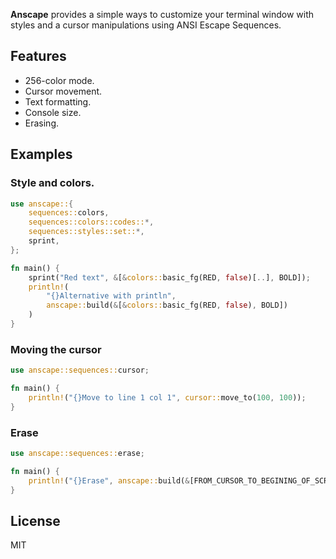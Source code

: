 **Anscape** provides a simple ways to customize your terminal window with styles and a cursor manipulations using ANSI Escape Sequences.

## Features

* 256-color mode.
* Cursor movement.
* Text formatting.
* Console size.
* Erasing.

## Examples

### Style and colors.

```rust
use anscape::{
    sequences::colors,
    sequences::colors::codes::*, 
    sequences::styles::set::*, 
    sprint,
};

fn main() {
    sprint("Red text", &[&colors::basic_fg(RED, false)[..], BOLD]);
    println!(
        "{}Alternative with println",
        anscape::build(&[&colors::basic_fg(RED, false), BOLD])
    )
}
```

### Moving the cursor

```rust
use anscape::sequences::cursor;

fn main() {
    println!("{}Move to line 1 col 1", cursor::move_to(100, 100));
}

```

### Erase

```rust
use anscape::sequences::erase;

fn main() {
    println!("{}Erase", anscape::build(&[FROM_CURSOR_TO_BEGINING_OF_SCREEN]));
}

```

## License

MIT
